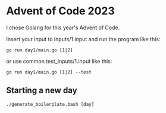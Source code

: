 # Advent of Code 2023

I chose Golang for this year's Advent of Code.

Insert your input to inputs/1.input and run the program like this:

```
go run day1/main.go [1|2]
```

or use common test_inputs/1.input like this:

```
go run day1/main.go [1|2] --test
```

## Starting a new day

```
./generate_boilerplate.bash [day]
```
